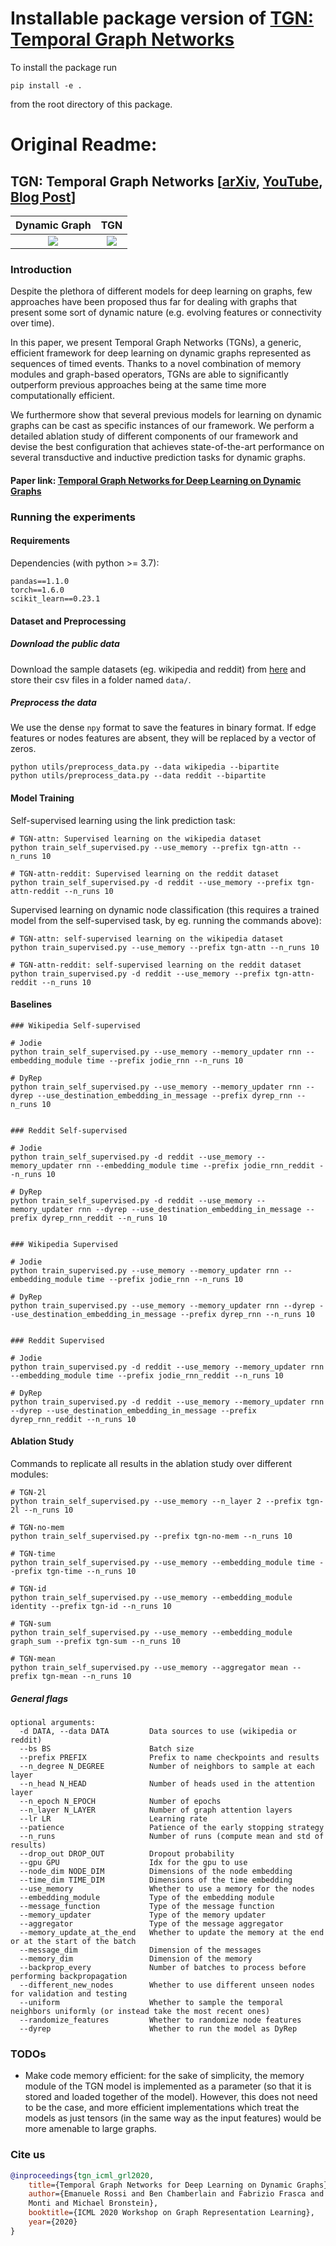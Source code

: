 # Installable package version of [TGN: Temporal Graph Networks](https://github.com/twitter-research/tgn)

To install the package run

```{bash}
pip install -e .
```

from the root directory of this package.

# Original Readme:

## TGN: Temporal Graph Networks [[arXiv](https://arxiv.org/abs/2006.10637), [YouTube](https://www.youtube.com/watch?v=W1GvX2ZcUmY), [Blog Post](https://towardsdatascience.com/temporal-graph-networks-ab8f327f2efe)] 

Dynamic Graph             |  TGN	
:-------------------------:|:-------------------------:	
![](TTGN/figures/dynamic_graph.png)  |  ![](TTGN/figures/tgn.png)	




### Introduction

Despite the plethora of different models for deep learning on graphs, few approaches have been proposed thus far for dealing with graphs that present some sort of dynamic nature (e.g. evolving features or connectivity over time).
 
In this paper, we present Temporal Graph Networks (TGNs), a generic, efficient framework for deep learning on dynamic graphs represented as sequences of timed events. Thanks to a novel combination of memory modules and graph-based operators, TGNs are able to significantly outperform previous approaches being at the same time more computationally efficient. 

We furthermore show that several previous models for learning on dynamic graphs can be cast as specific instances of our framework. We perform a detailed ablation study of different components of our framework and devise the best configuration that achieves state-of-the-art performance on several transductive and inductive prediction tasks for dynamic graphs.


#### Paper link: [Temporal Graph Networks for Deep Learning on Dynamic Graphs](https://arxiv.org/abs/2006.10637)


### Running the experiments

#### Requirements

Dependencies (with python >= 3.7):

```{bash}
pandas==1.1.0
torch==1.6.0
scikit_learn==0.23.1
```

#### Dataset and Preprocessing

##### Download the public data
Download the sample datasets (eg. wikipedia and reddit) from
[here](http://snap.stanford.edu/jodie/) and store their csv files in a folder named
```data/```.

##### Preprocess the data
We use the dense `npy` format to save the features in binary format. If edge features or nodes 
features are absent, they will be replaced by a vector of zeros. 
```{bash}
python utils/preprocess_data.py --data wikipedia --bipartite
python utils/preprocess_data.py --data reddit --bipartite
```



#### Model Training

Self-supervised learning using the link prediction task:
```{bash}
# TGN-attn: Supervised learning on the wikipedia dataset
python train_self_supervised.py --use_memory --prefix tgn-attn --n_runs 10

# TGN-attn-reddit: Supervised learning on the reddit dataset
python train_self_supervised.py -d reddit --use_memory --prefix tgn-attn-reddit --n_runs 10
```

Supervised learning on dynamic node classification (this requires a trained model from 
the self-supervised task, by eg. running the commands above):
```{bash}
# TGN-attn: self-supervised learning on the wikipedia dataset
python train_supervised.py --use_memory --prefix tgn-attn --n_runs 10

# TGN-attn-reddit: self-supervised learning on the reddit dataset
python train_supervised.py -d reddit --use_memory --prefix tgn-attn-reddit --n_runs 10
```

#### Baselines

```{bash}
### Wikipedia Self-supervised

# Jodie
python train_self_supervised.py --use_memory --memory_updater rnn --embedding_module time --prefix jodie_rnn --n_runs 10

# DyRep
python train_self_supervised.py --use_memory --memory_updater rnn --dyrep --use_destination_embedding_in_message --prefix dyrep_rnn --n_runs 10


### Reddit Self-supervised

# Jodie
python train_self_supervised.py -d reddit --use_memory --memory_updater rnn --embedding_module time --prefix jodie_rnn_reddit --n_runs 10

# DyRep
python train_self_supervised.py -d reddit --use_memory --memory_updater rnn --dyrep --use_destination_embedding_in_message --prefix dyrep_rnn_reddit --n_runs 10


### Wikipedia Supervised

# Jodie
python train_supervised.py --use_memory --memory_updater rnn --embedding_module time --prefix jodie_rnn --n_runs 10

# DyRep
python train_supervised.py --use_memory --memory_updater rnn --dyrep --use_destination_embedding_in_message --prefix dyrep_rnn --n_runs 10


### Reddit Supervised

# Jodie
python train_supervised.py -d reddit --use_memory --memory_updater rnn --embedding_module time --prefix jodie_rnn_reddit --n_runs 10

# DyRep
python train_supervised.py -d reddit --use_memory --memory_updater rnn  --dyrep --use_destination_embedding_in_message --prefix dyrep_rnn_reddit --n_runs 10
```


#### Ablation Study
Commands to replicate all results in the ablation study over different modules:
```{bash}
# TGN-2l
python train_self_supervised.py --use_memory --n_layer 2 --prefix tgn-2l --n_runs 10 

# TGN-no-mem
python train_self_supervised.py --prefix tgn-no-mem --n_runs 10 

# TGN-time
python train_self_supervised.py --use_memory --embedding_module time --prefix tgn-time --n_runs 10 

# TGN-id
python train_self_supervised.py --use_memory --embedding_module identity --prefix tgn-id --n_runs 10

# TGN-sum
python train_self_supervised.py --use_memory --embedding_module graph_sum --prefix tgn-sum --n_runs 10

# TGN-mean
python train_self_supervised.py --use_memory --aggregator mean --prefix tgn-mean --n_runs 10
```


##### General flags

```{txt}
optional arguments:
  -d DATA, --data DATA         Data sources to use (wikipedia or reddit)
  --bs BS                      Batch size
  --prefix PREFIX              Prefix to name checkpoints and results
  --n_degree N_DEGREE          Number of neighbors to sample at each layer
  --n_head N_HEAD              Number of heads used in the attention layer
  --n_epoch N_EPOCH            Number of epochs
  --n_layer N_LAYER            Number of graph attention layers
  --lr LR                      Learning rate
  --patience                   Patience of the early stopping strategy
  --n_runs                     Number of runs (compute mean and std of results)
  --drop_out DROP_OUT          Dropout probability
  --gpu GPU                    Idx for the gpu to use
  --node_dim NODE_DIM          Dimensions of the node embedding
  --time_dim TIME_DIM          Dimensions of the time embedding
  --use_memory                 Whether to use a memory for the nodes
  --embedding_module           Type of the embedding module
  --message_function           Type of the message function
  --memory_updater             Type of the memory updater
  --aggregator                 Type of the message aggregator
  --memory_update_at_the_end   Whether to update the memory at the end or at the start of the batch
  --message_dim                Dimension of the messages
  --memory_dim                 Dimension of the memory
  --backprop_every             Number of batches to process before performing backpropagation
  --different_new_nodes        Whether to use different unseen nodes for validation and testing
  --uniform                    Whether to sample the temporal neighbors uniformly (or instead take the most recent ones)
  --randomize_features         Whether to randomize node features
  --dyrep                      Whether to run the model as DyRep
```

### TODOs 
* Make code memory efficient: for the sake of simplicity, the memory module of the TGN model is 
implemented as a parameter (so that it is stored and loaded together of the model). However, this 
does not need to be the case, and 
more efficient implementations which treat the models as just tensors (in the same way as the 
input features) would be more amenable to large graphs.

### Cite us

```bibtex
@inproceedings{tgn_icml_grl2020,
    title={Temporal Graph Networks for Deep Learning on Dynamic Graphs},
    author={Emanuele Rossi and Ben Chamberlain and Fabrizio Frasca and Davide Eynard and Federico 
    Monti and Michael Bronstein},
    booktitle={ICML 2020 Workshop on Graph Representation Learning},
    year={2020}
}
```


